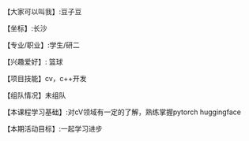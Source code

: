 【大家可以叫我】:豆子豆

【坐标】:长沙

【专业/职业】:学生/研二

【兴趣爱好】: 篮球

【项目技能】cv，c++开发

【组队情况】未组队

【本课程学习基础】:对cV领域有一定的了解，熟练掌握pytorch huggingface

【本期活动目标】:一起学习进步